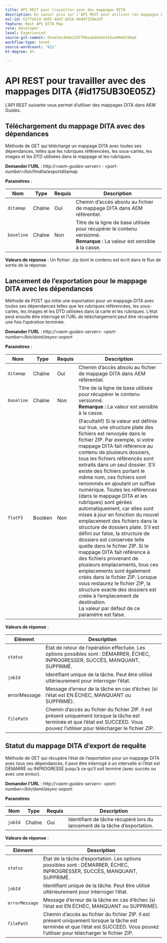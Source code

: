 ```yaml
---
title: API REST pour travailler avec des mappages DITA
description: En savoir plus sur l’API REST pour utiliser les mappages DITA
exl-id: 6277e52d-1b05-4dd7-8d2b-4b94f329e2d7
feature: Rest API DITA Map
role: Developer
level: Experienced
source-git-commit: 65ad1dcd69e120ff96aabdeb3e31baa9669299a8
workflow-type: tm+mt
source-wordcount: '611'
ht-degree: 4%

---
```


# API REST pour travailler avec des mappages DITA {#id175UB30E05Z}

L’API REST suivante vous permet d’utiliser des mappages DITA dans AEM Guides.

## Téléchargement du mappage DITA avec des dépendances

Méthode de GET qui télécharge un mappage DITA avec toutes ses dépendances, telles que les rubriques référencées, les sous-cartes, les images et les DTD utilisées dans le mappage et les rubriques.

**Demander l’URL** :
http://*&lt;aem-guides-server\>* : *&lt;port-number\>*/bin/fmdita/exportditamap

**Paramètres** :

| Nom | Type | Requis | Description |
|----|----|--------|-----------|
| `ditamap` | Chaîne | Oui | Chemin d’accès absolu au fichier de mappage DITA dans AEM référentiel. |
| `baseline` | Chaîne | Non | Titre de la ligne de base utilisée pour récupérer le contenu versionné. <br> **Remarque :** La valeur est sensible à la casse. |

**Valeurs de réponse** :
Un fichier .zip dont le contenu est écrit dans le flux de sortie de la réponse.

## Lancement de l’exportation pour le mappage DITA avec les dépendances

Méthode de POST qui initie une exportation pour un mappage DITA avec toutes ses dépendances telles que les rubriques référencées, les sous-cartes, les images et les DTD utilisées dans la carte et les rubriques. L’état peut ensuite être interrogé et l’URL de téléchargement peut être récupérée une fois l’opération terminée.

**Demander l’URL** :
http:*//&lt;aem-guides-server\>: &lt;port-number\>/bin/dxml/async-export*

**Paramètres** :

| Nom | Type | Requis | Description |
|----|----|--------|-----------|
| `ditamap` | Chaîne | Oui | Chemin d’accès absolu au fichier de mappage DITA dans AEM référentiel. |
| `baseline` | Chaîne | Non | Titre de la ligne de base utilisée pour récupérer le contenu versionné. <br> **Remarque :** La valeur est sensible à la casse. |
| `flatFS` | Booléen | Non | \(Facultatif\) Si la valeur est définie sur true, une structure plate des fichiers est renvoyée dans le fichier ZIP. Par exemple, si votre mappage DITA fait référence au contenu de plusieurs dossiers, tous les fichiers référencés sont extraits dans un seul dossier. S’il existe des fichiers portant le même nom, ces fichiers sont renommés en ajoutant un suffixe numérique. Toutes les références \(dans le mappage DITA et les rubriques\) sont gérées automatiquement, car elles sont mises à jour en fonction du nouvel emplacement des fichiers dans la structure de dossiers plate. S’il est défini sur false, la structure de dossiers est conservée telle quelle dans le fichier ZIP. Si le mappage DITA fait référence à des fichiers provenant de plusieurs emplacements, tous ces emplacements sont également créés dans le fichier ZIP. Lorsque vous restaurez le fichier ZIP, la structure exacte des dossiers est créée à l’emplacement de destination. <br> La valeur par défaut de ce paramètre est false. |

**Valeurs de réponse** :

| Elément | Description |
|-------|-----------|
| `status` | État de retour de l’opération effectuée. Les options possibles sont : DÉMARRER, ÉCHEC, INPROGRESSER, SUCCÈS, MANQUANT, SUPPRIMÉ. |
| `jobId` | Identifiant unique de la tâche. Peut être utilisé ultérieurement pour interroger l’état. |
| errorMessage | Message d’erreur de la tâche en cas d’échec \(si l’état est EN ÉCHEC, MANQUANT ou SUPPRIMÉ\). |
| `filePath` | Chemin d’accès au fichier du fichier ZIP. Il est présent uniquement lorsque la tâche est terminée et que l’état est SUCCEED. Vous pouvez l’utiliser pour télécharger le fichier ZIP. |

## Statut du mappage DITA d’export de requête

Méthode de GET qui récupère l’état de l’exportation pour un mappage DITA avec tous ses dépendances. Il peut être interrogé à un intervalle si l’état est DÉMARRÉ ou INPROGRESSÉ jusqu’à ce qu’il soit terminé \(avec succès ou avec une erreur\).

**Demander l’URL** :
http:*//&lt;aem-guides-server\>: &lt;port-number\>/bin/dxml/async-export*

**Paramètres**

| Nom | Type | Requis | Description |
|----|----|--------|-----------|
| `jobId` | Chaîne | Oui | Identifiant de tâche récupéré lors du lancement de la tâche d’exportation. |

**Valeurs de réponse** :

| Elément | Description |
|-------|-----------|
| `status` | État de la tâche d’exportation. Les options possibles sont : DÉMARRER, ÉCHEC, INPROGRESSER, SUCCÈS, MANQUANT, SUPPRIMÉ. |
| `jobId` | Identifiant unique de la tâche. Peut être utilisé ultérieurement pour interroger l’état. |
| `errorMessage` | Message d’erreur de la tâche en cas d’échec \(si l’état est EN ÉCHEC, MANQUANT ou SUPPRIMÉ\). |
| `filePath` | Chemin d’accès au fichier du fichier ZIP. Il est présent uniquement lorsque la tâche est terminée et que l’état est SUCCEED. Vous pouvez l’utiliser pour télécharger le fichier ZIP. |
